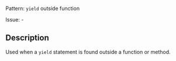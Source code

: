 Pattern: `yield` outside function

Issue: -

## Description

Used when a `yield` statement is found outside a function or method.
